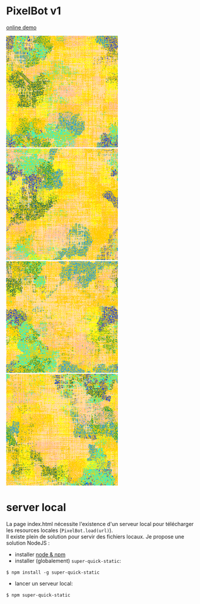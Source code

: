 # PixelBot v1

[online demo](https://jniac.github.io/e-artsup/misc/Pixel-Bot/v1/)

![](./screenshots/Pixel-Bot-026.png)
![](./screenshots/Pixel-Bot-027.png)
![](./screenshots/Pixel-Bot-034.png)
![](./screenshots/Pixel-Bot-035.png)

# server local
La page index.html nécessite l'existence d'un serveur local pour télécharger les resources locales (`PixelBot.load(url)`).  
Il existe plein de solution pour servir des fichiers locaux. Je propose une solution NodeJS : 

- installer [node & npm](https://nodejs.org/en/)
- installer (globalement) `super-quick-static`: 
```shell
$ npm install -g super-quick-static
```
- lancer un serveur local:
```shell
$ npm super-quick-static
```
